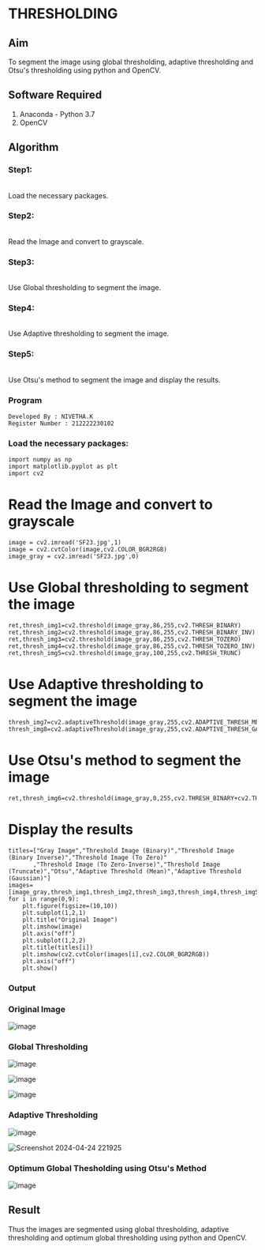 # THRESHOLDING
## Aim
To segment the image using global thresholding, adaptive thresholding and Otsu's thresholding using python and OpenCV.

## Software Required
1. Anaconda - Python 3.7
2. OpenCV

## Algorithm

### Step1:
<br>
Load the necessary packages.

### Step2:
<br>
Read the Image and convert to grayscale.

### Step3:
<br>
Use Global thresholding to segment the image.

### Step4:
<br>
Use Adaptive thresholding to segment the image.

### Step5:
<br>
Use Otsu's method to segment the image and display the results.

### Program
```
Developed By : NIVETHA.K
Register Number : 212222230102
```

### Load the necessary packages:
```PY
import numpy as np
import matplotlib.pyplot as plt
import cv2
```

# Read the Image and convert to grayscale
```PY
image = cv2.imread('SF23.jpg',1)
image = cv2.cvtColor(image,cv2.COLOR_BGR2RGB)
image_gray = cv2.imread('SF23.jpg',0)
```
# Use Global thresholding to segment the image
```PY
ret,thresh_img1=cv2.threshold(image_gray,86,255,cv2.THRESH_BINARY)
ret,thresh_img2=cv2.threshold(image_gray,86,255,cv2.THRESH_BINARY_INV)
ret,thresh_img3=cv2.threshold(image_gray,86,255,cv2.THRESH_TOZERO)
ret,thresh_img4=cv2.threshold(image_gray,86,255,cv2.THRESH_TOZERO_INV)
ret,thresh_img5=cv2.threshold(image_gray,100,255,cv2.THRESH_TRUNC)
```
# Use Adaptive thresholding to segment the image
```PY
thresh_img7=cv2.adaptiveThreshold(image_gray,255,cv2.ADAPTIVE_THRESH_MEAN_C,cv2.THRESH_BINARY,11,2)
thresh_img8=cv2.adaptiveThreshold(image_gray,255,cv2.ADAPTIVE_THRESH_GAUSSIAN_C,cv2.THRESH_BINARY,11,2)
```
# Use Otsu's method to segment the image 
```PY
ret,thresh_img6=cv2.threshold(image_gray,0,255,cv2.THRESH_BINARY+cv2.THRESH_OTSU)
```
# Display the results
```PY
titles=["Gray Image","Threshold Image (Binary)","Threshold Image (Binary Inverse)","Threshold Image (To Zero)"
       ,"Threshold Image (To Zero-Inverse)","Threshold Image (Truncate)","Otsu","Adaptive Threshold (Mean)","Adaptive Threshold (Gaussian)"]
images=[image_gray,thresh_img1,thresh_img2,thresh_img3,thresh_img4,thresh_img5,thresh_img6,thresh_img7,thresh_img8]
for i in range(0,9):
    plt.figure(figsize=(10,10))
    plt.subplot(1,2,1)
    plt.title("Original Image")
    plt.imshow(image)
    plt.axis("off")
    plt.subplot(1,2,2)
    plt.title(titles[i])
    plt.imshow(cv2.cvtColor(images[i],cv2.COLOR_BGR2RGB))
    plt.axis("off")
    plt.show()
```
### Output

### Original Image
![image](https://github.com/YendluriChandana/Thresholdingg/assets/139842204/ae80d9eb-df61-4fa4-8bdc-0dcbf28da282)


### Global Thresholding
![image](https://github.com/YendluriChandana/Thresholdingg/assets/139842204/30a14f02-ae83-4977-bb3b-0f7f06657c2c)

![image](https://github.com/YendluriChandana/Thresholdingg/assets/139842204/3dcc1830-d486-4507-9eb5-ed265adc33f0)


![image](https://github.com/YendluriChandana/Thresholdingg/assets/139842204/bb88db1d-e0fe-4d3b-9570-a4b7fae493ab)



### Adaptive Thresholding
![image](https://github.com/YendluriChandana/Thresholdingg/assets/139842204/4e2939ad-05b6-4367-96f0-8b580466e6fc)


![Screenshot 2024-04-24 221925](https://github.com/YendluriChandana/Thresholdingg/assets/139842204/7205ffe0-3c11-4792-8391-465c57996839)


### Optimum Global Thesholding using Otsu's Method

![image](https://github.com/YendluriChandana/Thresholdingg/assets/139842204/38093a05-2ca4-45f6-932b-04e8179229fd)



## Result
Thus the images are segmented using global thresholding, adaptive thresholding and optimum global thresholding using python and OpenCV.

